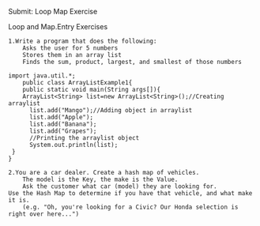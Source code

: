 Submit: Loop Map Exercise

Loop and Map.Entry Exercises

    1.Write a program that does the following:
        Asks the user for 5 numbers
        Stores them in an array list
        Finds the sum, product, largest, and smallest of those numbers
      
	import java.util.*;  
     	public class ArrayListExample1{  
     	public static void main(String args[]){  
      	ArrayList<String> list=new ArrayList<String>();//Creating arraylist    
          list.add("Mango");//Adding object in arraylist    
          list.add("Apple");    
          list.add("Banana");    
          list.add("Grapes");    
          //Printing the arraylist object   
          System.out.println(list);  
     }  
    }   

    2.You are a car dealer. Create a hash map of vehicles.
        The model is the Key, the make is the Value.
        Ask the customer what car (model) they are looking for. 
	Use the Hash Map to determine if you have that vehicle, and what make it is.
        (e.g. "Oh, you're looking for a Civic? Our Honda selection is right over here...")